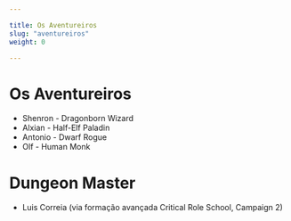 ```yaml
---

title: Os Aventureiros
slug: "aventureiros"
weight: 0

---
```


# Os Aventureiros

* Shenron - Dragonborn Wizard
* Alxian - Half-Elf Paladin
* Antonio - Dwarf Rogue
* Olf - Human Monk

# Dungeon Master

* Luis Correia (via formação avançada Critical Role School, Campaign 2)


